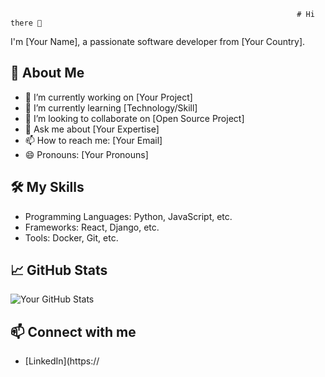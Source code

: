                                                                     # Hi there 👋

I'm [Your Name], a passionate software developer from [Your Country].

## 🚀 About Me
- 🔭 I’m currently working on [Your Project]
- 🌱 I’m currently learning [Technology/Skill]
- 👯 I’m looking to collaborate on [Open Source Project]
- 💬 Ask me about [Your Expertise]
- 📫 How to reach me: [Your Email]
- 😄 Pronouns: [Your Pronouns]

## 🛠️ My Skills
- Programming Languages: Python, JavaScript, etc.
- Frameworks: React, Django, etc.
- Tools: Docker, Git, etc.

## 📈 GitHub Stats
![Your GitHub Stats](https://github-readme-stats.vercel.app/api?username=yourusername&show_icons=true)

## 📫 Connect with me
- [LinkedIn](https://
